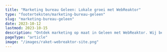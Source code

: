 ```yaml
---
title: "Marketing bureau Geleen: Lokale groei met WebReaktor"
type: "footerteksten/marketing-bureau-geleen"
slug: "marketing-bureau-geleen"
date: 2023-10-12
lastmod: 2023-10-15
description: "Ontdek marketing op maat in Geleen met WebReaktor. Wij begrijpen jouw lokale behoeften en zetten die om in succesvolle campagnes."
pageType: "article"
image: "/images/raket-webreaktor-site.png"
---
```



